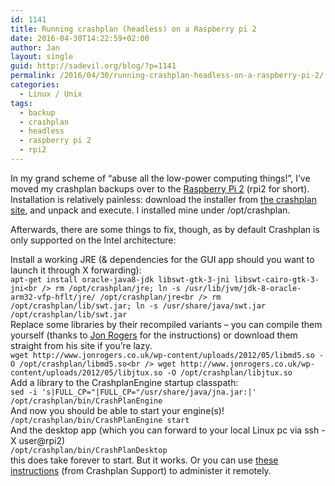 ```yaml
---
id: 1141
title: Running crashplan (headless) on a Raspberry pi 2
date: 2016-04-30T14:22:59+02:00
author: Jan
layout: single
guid: http://sadevil.org/blog/?p=1141
permalink: /2016/04/30/running-crashplan-headless-on-a-raspberry-pi-2/
categories:
  - Linux / Unix
tags:
  - backup
  - crashplan
  - headless
  - raspberry pi 2
  - rpi2
---
```

In my grand scheme of &#8220;abuse all the low-power computing things!&#8221;, I&#8217;ve moved my crashplan backups over to the <a href="https://en.wikipedia.org/wiki/Raspberry_Pi" target="_blank">Raspberry Pi 2</a> (rpi2 for short). Installation is relatively painless: download the installer from <a href="https://www.code42.com/crashplan/download/" target="_blank">the crashplan site</a>, and unpack and execute. I installed mine under /opt/crashplan.

Afterwards, there are some things to fix, though, as by default Crashplan is only supported on the Intel architecture:

Install a working JRE (& dependencies for the GUI app should you want to launch it through X forwarding):  
`apt-get install oracle-java8-jdk libswt-gtk-3-jni libswt-cairo-gtk-3-jni<br />
rm /opt/crashplan/jre; ln -s /usr/lib/jvm/jdk-8-oracle-arm32-vfp-hflt/jre/ /opt/crashplan/jre<br />
rm /opt/crashplan/lib/swt.jar; ln -s /usr/share/java/swt.jar /opt/crashplan/lib/swt.jar`  
Replace some libraries by their recompiled variants &#8211; you can compile them yourself (thanks to <a href="http://www.jonrogers.co.uk/2012/05/crashplan-on-the-raspberry-pi/" target="_blank">Jon Rogers</a> for the instructions) or download them straight from his site if you&#8217;re lazy.  
`wget http://www.jonrogers.co.uk/wp-content/uploads/2012/05/libmd5.so -O /opt/crashplan/libmd5.so<br />
wget http://www.jonrogers.co.uk/wp-content/uploads/2012/05/libjtux.so -O /opt/crashplan/libjtux.so`  
Add a library to the CrashplanEngine startup classpath:  
`sed -i 's|FULL_CP="|FULL_CP="/usr/share/java/jna.jar:|' /opt/crashplan/bin/CrashPlanEngine`  
And now you should be able to start your engine(s)!  
`/opt/crashplan/bin/CrashPlanEngine start`  
And the desktop app (which you can forward to your local Linux pc via ssh -X user@rpi2)  
`/opt/crashplan/bin/CrashPlanDesktop`  
this does take forever to start. But it works. Or you can use <a href="https://support.code42.com/CrashPlan/4/Configuring/Using_CrashPlan_On_A_Headless_Computer" target="_blank">these instructions</a> (from Crashplan Support) to administer it remotely.